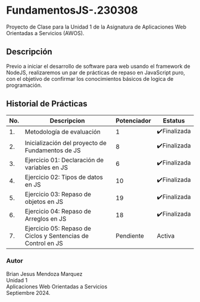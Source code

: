 # FundamentosJS-.230308
Proyecto de Clase para la Unidad 1 de la Asignatura de Aplicaciones Web Orientadas a Servicios (AWOS).



## Descripción
Previo a iniciar el desarrollo de software para web usando el framework de NodeJS, realizaremos un par de prácticas de repaso en JavaScript puro, con el objetivo de confirmar los conocimientos básicos de logica de programación.

## Historial de Prácticas

|   No.|Descripcion|Potenciador|Estatus|
|--|--|--|--|
|1.|Metodología de evaluación| 1|✔️Finalizada|
|2.|Inicialización del proyecto de Fundamentos de JS|8|✔️Finalizada|
|3.|Ejercicio 01: Declaración de variables en JS|6|✔️Finalizada|
|4.|Ejercicio 02: Tipos de datos en JS|10|✔️Finalizada|
|5.|Ejercicio 03: Repaso de objetos en JS|19|✔️Finalizada|
|6.|Ejercicio 04: Repaso de Arreglos en JS|18|✔️Finalizada|
|7.|Ejercicio 05: Repaso de Ciclos y Sentencias de Control en JS|Pendiente|Activa|

### Autor
Brian Jesus Mendoza Marquez <br>
Unidad 1<br>
Aplicaciones Web Orientadas a Servicios <br>
Septiembre 2024.